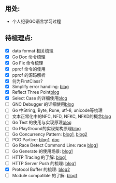## 用处:
- 个人纪录GO语言学习过程
## 待梳理点:
- [x] data format 相关梳理
- [x] Go Doc 命令梳理
- [x] Go Fix 命令梳理
- [x] pprof 命令的使用
- [x] pprof 的源码解析
- [x] 何为FirstClass?
- [x] Simplify error handling: [blog](https://go.dev/blog/error-handling-and-go)
- [x] Reflect Three Point[blog](https://go.dev/blog/laws-of-reflection)
- [x] Select Case 的详细使用[blog](https://go.dev/blog/concurrency-timeouts)
- [ ] GNC Debugger 的详细使用[blog](https://go.dev/blog/debug-status)
- [ ] Go 中String, Byte, Rune, utf-8, unicode等梳理
- [ ] 文本正常化中的NFC, NFD, NFKC, NFKD的概念[blog](https://go.dev/blog/normalization)
- [ ] Go Test 的使用与实现原理[blog](https://go.dev/blog/cover)
- [ ] Go PlayGround的实现架构原理[blog](https://go.dev/blog/playground)
- [ ] Go Concurrency Pattern: [blog1](https://go.dev/blog/pipelines), [blog2](https://go.dev/blog/context)
- [ ] PGO Partice: [blog1](https://go.dev/blog/pgo), [doc](https://go.dev/doc/pgo)
- [ ] Go Race Detect Commond Line: race [blog1](https://go.dev/blog/race-detector)
- [ ] Go Generate 的使用场景: [blog1](https://go.dev/blog/generate)
- [ ] HTTP Tracing 的了解: [blog1](https://go.dev/blog/http-tracing)
- [ ] HTTP Server Push 的梳理: [blog1](https://go.dev/blog/h2push)
- [x] Protocol Buffer 的梳理: [blog2](https://go.dev/blog/protobuf-apiv2)
- [ ] Module compatible 的了解: [blog1](https://go.dev/blog/module-compatibility)
